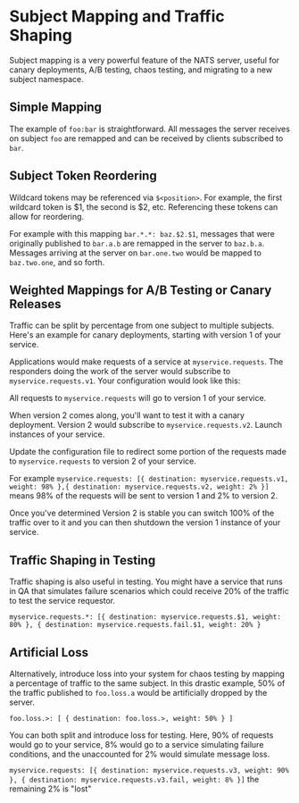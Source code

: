 # Subject Mapping and Traffic Shaping

Subject mapping is a very powerful feature of the NATS server, useful for canary deployments, A/B testing, chaos testing, and migrating to a new subject namespace.

## Simple Mapping

The example of `foo:bar` is straightforward. All messages the server receives on subject `foo` are remapped and can be received by clients subscribed to `bar`.

## Subject Token Reordering

Wildcard tokens may be referenced via `$<position>`. For example, the first wildcard token is $1, the second is $2, etc. Referencing these tokens can allow for reordering.

For example with this mapping `bar.*.*: baz.$2.$1`, messages that were originally published to `bar.a.b` are remapped in the server to `baz.b.a`. Messages arriving at the server on `bar.one.two` would be mapped to `baz.two.one`, and so forth.

## Weighted Mappings for A/B Testing or Canary Releases

Traffic can be split by percentage from one subject to multiple subjects. Here's an example for canary deployments, starting with version 1 of your service.

Applications would make requests of a service at `myservice.requests`. The responders doing the work of the server would subscribe to `myservice.requests.v1`. Your configuration would look like this:

All requests to `myservice.requests` will go to version 1 of your service.

When version 2 comes along, you'll want to test it with a canary deployment. Version 2 would subscribe to `myservice.requests.v2`. Launch instances of your service.

Update the configuration file to redirect some portion of the requests made to `myservice.requests` to version 2 of your service.

For example `myservice.requests: [{ destination: myservice.requests.v1, weight: 98% },{ destination: myservice.requests.v2, weight: 2% }]` means 98% of the requests will be sent to version 1 and 2% to version 2.

Once you've determined Version 2 is stable you can switch 100% of the traffic over to it and you can then shutdown the version 1 instance of your service.

## Traffic Shaping in Testing

Traffic shaping is also useful in testing. You might have a service that runs in QA that simulates failure scenarios which could receive 20% of the traffic to test the service requestor.

`myservice.requests.*: [{ destination: myservice.requests.$1, weight: 80% }, { destination: myservice.requests.fail.$1, weight: 20% }`

## Artificial Loss

Alternatively, introduce loss into your system for chaos testing by mapping a percentage of traffic to the same subject. In this drastic example, 50% of the traffic published to `foo.loss.a` would be artificially dropped by the server.

`foo.loss.>: [ { destination: foo.loss.>, weight: 50% } ]`

You can both split and introduce loss for testing. Here, 90% of requests would go to your service, 8% would go to a service simulating failure conditions, and the unaccounted for 2% would simulate message loss.

`myservice.requests: [{ destination: myservice.requests.v3, weight: 90% }, { destination: myservice.requests.v3.fail, weight: 8% }]` the remaining 2% is "lost"
